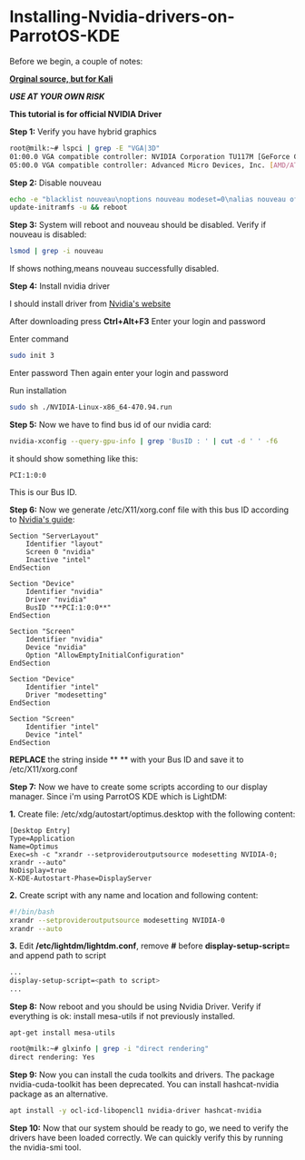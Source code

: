 # Installing-Nvidia-drivers-on-ParrotOS-KDE

Before we begin, a couple of notes:

**[Orginal source, but for Kali](https://github.com/europa502/Installing-Nvidia-drivers-on-Kali-Linux)**

***USE AT YOUR OWN RISK***

**This tutorial is for official NVIDIA Driver**

**Step 1:** Verify you have hybrid graphics

```bash
root@milk:~# lspci | grep -E "VGA|3D"
01:00.0 VGA compatible controller: NVIDIA Corporation TU117M [GeForce GTX 1650 Mobile / Max-Q] (rev a1)
05:00.0 VGA compatible controller: Advanced Micro Devices, Inc. [AMD/ATI] Picasso (rev c1)
```
**Step 2:** Disable nouveau

```bash
echo -e "blacklist nouveau\noptions nouveau modeset=0\nalias nouveau off" > /etc/modprobe.d/blacklist-nouveau.conf
update-initramfs -u && reboot
```

**Step 3:** System will reboot and nouveau should be disabled. Verify if nouveau is disabled:

```bash
lsmod | grep -i nouveau
```
If shows nothing,means nouveau successfully disabled.

**Step 4:** Install nvidia driver 

I should install driver from [Nvidia's website](https://www.nvidia.ru/Download/index.aspx)

After downloading press **Ctrl+Alt+F3**
Enter your login and password

Enter command
```bash
sudo init 3
```
Enter password
Then again enter your login and password

Run installation
```bash
sudo sh ./NVIDIA-Linux-x86_64-470.94.run
```
**Step 5:** Now we have to find bus id of our nvidia card:

```bash
nvidia-xconfig --query-gpu-info | grep 'BusID : ' | cut -d ' ' -f6
```

it should show something like this:

```
PCI:1:0:0
```

This is our Bus ID.

**Step 6:** Now we generate /etc/X11/xorg.conf file with this bus ID according to [Nvidia's guide](http://us.download.nvidia.com/XFree86/Linux-x86_64/470.94/README/randr14.html):

```
Section "ServerLayout"
    Identifier "layout"
    Screen 0 "nvidia"
    Inactive "intel"
EndSection

Section "Device"
    Identifier "nvidia"
    Driver "nvidia"
    BusID "**PCI:1:0:0**"
EndSection

Section "Screen"
    Identifier "nvidia"
    Device "nvidia"
    Option "AllowEmptyInitialConfiguration"
EndSection

Section "Device"
    Identifier "intel"
    Driver "modesetting"
EndSection

Section "Screen"
    Identifier "intel"
    Device "intel"
EndSection
```

**REPLACE** the string inside ** ** with your Bus ID and save it to /etc/X11/xorg.conf

**Step 7:** Now we have to create some scripts according to our display manager. Since i'm using ParrotOS KDE which is LightDM: 

**1.** Create file: /etc/xdg/autostart/optimus.desktop with the following content:

```
[Desktop Entry]
Type=Application
Name=Optimus
Exec=sh -c "xrandr --setprovideroutputsource modesetting NVIDIA-0; xrandr --auto"
NoDisplay=true
X-KDE-Autostart-Phase=DisplayServer
```

**2.** Create script with any name and location and following content:

```bash
#!/bin/bash
xrandr --setprovideroutputsource modesetting NVIDIA-0
xrandr --auto
```

**3.** Edit **/etc/lightdm/lightdm.conf**, remove **#** before **display-setup-script=** and append path to script
```bash
...
display-setup-script=<path to script>
...
```

**Step 8:** Now reboot and you should be using Nvidia Driver. Verify if everything is ok: install mesa-utils if not previously installed.

```
apt-get install mesa-utils
```

```bash
root@milk:~# glxinfo | grep -i "direct rendering"
direct rendering: Yes
```

**Step 9:** Now you can install the cuda toolkits and drivers. The package nvidia-cuda-toolkit has been deprecated. You can install hashcat-nvidia package as an alternative.

```bash
apt install -y ocl-icd-libopencl1 nvidia-driver hashcat-nvidia
```

**Step 10:** Now that our system should be ready to go, we need to verify the drivers have been loaded correctly. We can quickly verify this by running the nvidia-smi tool.
